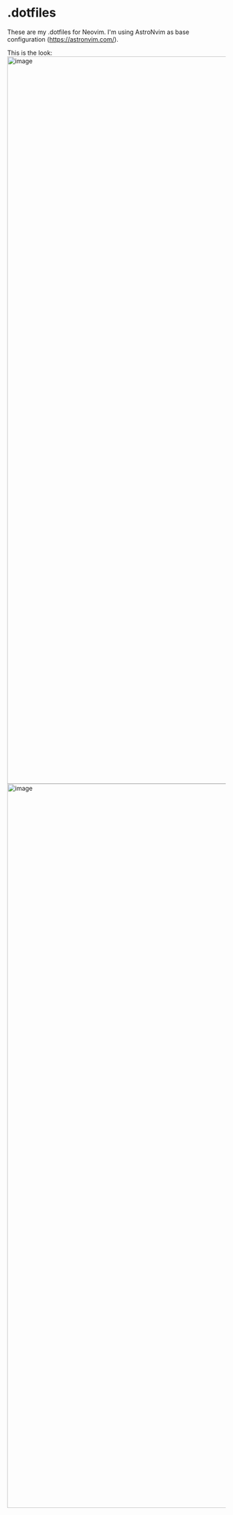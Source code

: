 # .dotfiles

These are my .dotfiles for Neovim. I'm using AstroNvim as base configuration (https://astronvim.com/). 

This is the look:
<img width="1679" alt="image" src="https://user-images.githubusercontent.com/700619/235378754-d121f00a-974c-46ce-8f67-b3650d5b8b88.png">
<img width="1672" alt="image" src="https://user-images.githubusercontent.com/700619/235378888-5afb7fc4-26bb-4335-8066-0daa4f73a7aa.png">

